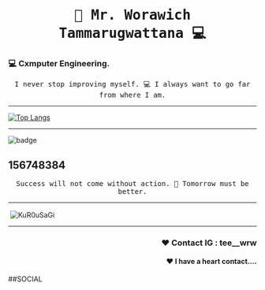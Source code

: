 <h1 align='center'><samp><strong> 🐸 Mr. Worawich Tammarugwattana 💻 </strong></samp></h1>
<h3 align="left"> 💻 Cxmputer Engineering.  </h3>
<p align='center'> <samp> I never stop improving myself. 💻 I always want to go far from where I am.</samp></p>
<hr>

[![Top Langs](https://github-readme-stats.vercel.app/api/top-langs/?username=KuR0uSaGi&layout=compact&theme=tokyonight)](https://github.com/KuR0uSaGi/github-readme-stats)

<hr>

<img src="https://img.shields.io/badge/Binance-FCD535?style=for-the-badge&logo=binance&logoColor=white" alt = 'badge'  />
<h2 align="left"> 156748384</h2>


<p align='center'> <samp> Success will not come without action. 🐸 Tomorrow must be better.</samp></p>
<hr>
<p>&nbsp;<img align="center" src="https://github-readme-stats.vercel.app/api?username=KuR0uSaGi&show_icons=true&locale=en&theme=tokyonight" alt="KuR0uSaGi" /></p>
<hr>
<h3 align="right"> ❤ Contact IG : tee__wrw</h3>
<h4 align="right"> ❤ I have a heart contact....</h4>


##SOCIAL



